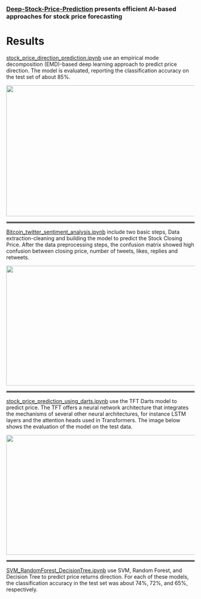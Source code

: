 ### [Deep-Stock-Price-Prediction](https://github.com/amousavi9/Deep-Stock-Price-Prediction) presents efficient AI-based approaches for stock price forecasting

# Results
[stock_price_direction_prediction.ipynb](https://github.com/amousavi9/Deep-Stock-Price-Prediction/blob/main/stock_price_direction_prediction.ipynb) use an empirical mode decomposition (EMD)-based deep learning approach to predict price direction.
The model is evaluated, reporting the classification accuracy on the test set of about 85%.

<img src="https://github.com/amousavi9/Deep-Stock-Price-Prediction/blob/main/results/trend-prediction-acc.jpg" width="600" height="350"/>
<hr style="border:2px solid gray">

[Bitcoin_twitter_sentiment_analysis.ipynb](https://github.com/amousavi9/Deep-Stock-Price-Prediction/blob/main/Bitcoin_twitter_sentiment_analysis.ipynb) include two basic steps, Data extraction-cleaning and building the model to predict the Stock Closing Price.
After the data preprocessing steps, the confusion matrix showed high confusion between closing price, number of tweets, likes, replies and retweets.

<img src="https://github.com/amousavi9/Deep-Stock-Price-Prediction/blob/main/results/sentiment-res1.png" width="600" height="320"/> 
<hr style="border:2px solid gray">

[stock_price_prediction_using_darts.ipynb](https://github.com/amousavi9/Deep-Stock-Price-Prediction/blob/main/stock_price_prediction_using_darts.ipynb) use the TFT Darts model to predict price.
The TFT offers a neural network architecture that integrates the mechanisms of several other neural architectures, for instance LSTM layers and the attention heads used in Transformers.
The image below shows the evaluation of the model on the test data.

<img src="https://github.com/amousavi9/Deep-Stock-Price-Prediction/blob/main/results/darts-res.jpg" width="600" height="320"/>
<hr style="border:2px solid gray">
  
[SVM_RandomForest_DecisionTree.ipynb](https://github.com/amousavi9/Deep-Stock-Price-Prediction/blob/main/SVM_RandomForest_DecisionTree.ipynb) use SVM, Random Forest, and Decision Tree to predict price returns direction.
For each of these models, the classification accuracy in the test set was about 74%, 72%, and 65%, respectively.
